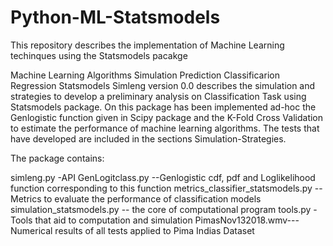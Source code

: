 # Python-ML-Statsmodels

This repository describes the implementation of Machine Learning techinques using the Statsmodels pacakge

Machine Learning Algorithms Simulation Prediction Classificarion Regression Statsmodels Simleng version 0.0 describes the simulation and strategies to develop a preliminary analysis on Classification Task using Statsmodels package. On this package has been implemented ad-hoc the Genlogistic function given in Scipy package and the K-Fold Cross Validation to estimate the performance of machine learning algorithms. The tests that have developed are included in the sections Simulation-Strategies.

The package contains:

simleng.py -API GenLogitclass.py --Genlogistic cdf, pdf and Loglikelihood function corresponding to this function metrics_classifier_statsmodels.py --Metrics to evaluate the performance of classification models simulation_statsmodels.py -- the core of computational program tools.py -Tools that aid to computation and simulation PimasNov132018.wmv---Numerical results of all tests applied to Pima Indias Dataset


